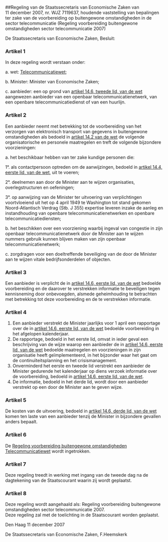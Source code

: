 <meta http-equiv='Content-Type' content='text/html; charset=utf-8' />

##Regeling van de Staatssecretaris van Economische Zaken van 11 december 2007, nr. WJZ 7119637, houdende vaststelling van bepalingen ter zake van de voorbereiding op buitengewone omstandigheden in de sector telecommunicatie (Regeling voorbereiding buitengewone omstandigheden sector telecommunicatie 2007)

De Staatssecretaris van Economische Zaken,  Besluit:    

### Artikel  1  

In deze regeling wordt verstaan onder: 

a. wet: [Telecommunicatiewet](../../../../../../../../../wet/telecommunicatiewet/BWBR0009950/README.md);  

b. Minister: Minister van Economische Zaken;  

c. aanbieder: een op grond van [artikel 14.6, tweede lid, van de wet](../../../../../../../../../wet/telecommunicatiewet/BWBR0009950/README.md) aangewezen aanbieder van een openbaar telecommunicatienetwerk, van een openbare telecommunicatiedienst of van een huurlijn.    

### Artikel  2  

Een aanbieder neemt met betrekking tot de voorbereiding van het verzorgen van elektronisch transport van gegevens in buitengewone omstandigheden als bedoeld in [artikel 14.2 van de wet](../../../../../../../../../wet/telecommunicatiewet/BWBR0009950/README.md) de volgende organisatorische en personele maatregelen en treft de volgende bijzondere voorzieningen: 

a. het beschikbaar hebben van ter zake kundige personen die: 

1°. als contactpersoon optreden om de aanwijzingen, bedoeld in [artikel 14.4, eerste lid, van de wet](../../../../../../../../../wet/telecommunicatiewet/BWBR0009950/README.md), uit te voeren;  

2°. deelnemen aan door de Minister aan te wijzen organisaties, overlegstructuren en oefeningen;  

3°. op aanwijzing van de Minister ter uitvoering van verplichtingen voortvloeiend uit het op 4 april 1949 te Washington tot stand gekomen Noord-Atlantisch Verdrag (Stb. J 355) expertise leveren inzake de aanleg en instandhouding van openbare telecommunicatienetwerken en openbare telecommunicatiediensten;    

b. het beschikken over een voorziening waarbij ingeval van congestie in zijn openbaar telecommunicatienetwerk door de Minister aan te wijzen nummers gebruik kunnen blijven maken van zijn openbaar telecommunicatienetwerk;  

c. zorgdragen voor een doeltreffende beveiliging van de door de Minister aan te wijzen vitale bedrijfsonderdelen of objecten.    

### Artikel  3  

Een aanbieder is verplicht de in [artikel 14.6, eerste lid, van de wet](../../../../../../../../../wet/telecommunicatiewet/BWBR0009950/README.md) bedoelde voorbereiding en de daarover te verstrekken informatie te beveiligen tegen kennisneming door onbevoegden, alsmede geheimhouding te betrachten met betrekking tot deze voorbereiding en de te verstrekken informatie.  

### Artikel  4  

1.  Een aanbieder verstrekt de Minister jaarlijks voor 1 april een rapportage over de in [artikel 14.6, eerste lid, van de wet](../../../../../../../../../wet/telecommunicatiewet/BWBR0009950/README.md) bedoelde voorbereiding in het afgelopen kalenderjaar.   
2.  De rapportage, bedoeld in het eerste lid, omvat in ieder geval een beschrijving van de wijze waarop een aanbieder de in [artikel 14.6, eerste lid, van de wet](../../../../../../../../../wet/telecommunicatiewet/BWBR0009950/README.md) bedoelde maatregelen en voorzieningen in zijn organisatie heeft geïmplementeerd, in het bijzonder waar het gaat om de continuïteitsplanning en het crisismanagement.   
3.  Onverminderd het eerste en tweede lid verstrekt een aanbieder de Minister gedurende het kalenderjaar op diens verzoek informatie over de voorbereiding, bedoeld in [artikel 14.6, eerste lid, van de wet](../../../../../../../../../wet/telecommunicatiewet/BWBR0009950/README.md).   
4.  De informatie, bedoeld in het derde lid, wordt door een aanbieder verstrekt op een door de Minister aan te geven wijze.   

### Artikel  5  

De kosten van de uitvoering, bedoeld in [artikel 14.6, derde lid, van de wet](../../../../../../../../../wet/telecommunicatiewet/BWBR0009950/README.md) komen ten laste van een aanbieder tenzij de Minister in bijzondere gevallen anders bepaalt.  

### Artikel  6  

De [Regeling voorbereiding buitengewone omstandigheden Telecommunicatiewet](../../../../../../../../../ministeriele-regeling/regeling/voorbereiding/buitengewone/omstandigheden/telecommunicatiewet/BWBR0010454/README.md) wordt ingetrokken.  

### Artikel  7  

Deze regeling treedt in werking met ingang van de tweede dag na de dagtekening van de Staatscourant waarin zij wordt geplaatst.  

### Artikel  8  

Deze regeling wordt aangehaald als: Regeling voorbereiding buitengewone omstandigheden sector telecommunicatie 2007.  
Deze regeling zal met de toelichting in de Staatscourant worden geplaatst.   

Den Haag 
11 december 2007   

De 
Staatssecretaris van Economische Zaken, 
F.Heemskerk   
